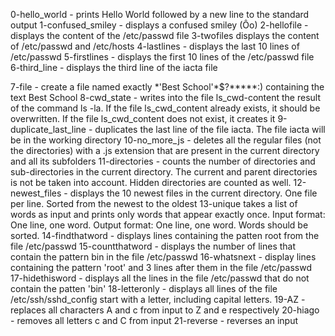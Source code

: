 0-hello_world - prints Hello World followed by a new line to the standard output
1-confused_smiley - displays a confused smiley (Ôo)
2-hellofile - displays the content of the /etc/passwd file
3-twofiles displays the content of /etc/passwd and /etc/hosts
4-lastlines - displays the last 10 lines of /etc/passwd
5-firstlines - displays the first 10 lines of the /etc/passwd file
6-third_line - displays the third line of the iacta file

7-file - create a file named exactly \*\'Best School\'\*$\?\*\*\*\*\*:) containing the text Best School
8-cwd_state - writes into the file ls_cwd-content the result of the command ls -la. If the file ls_cwd_content already exists, it should be overwritten. If the file ls_cwd_content does not exist, it creates it
9-duplicate_last_line - duplicates the last line of the file iacta. The file iacta will be in the working directory
10-no_more_js - deletes all the regular files (not the directories) with a .js extension that are present in the current directory and all its subfolders
11-directories - counts the number of directories and sub-directories in the current directory. The current and parent directories is not be taken into account. Hidden directories are counted as well.
12-newest_files - displays the 10 newest files in the current directory. One file per line. Sorted from the newest to the oldest
13-unique takes a list of words as input and prints only words that appear exactly once. Input format: One line, one word. Output format: One line, one word. Words should be sorted.
14-findthatword - displays lines containing the patten root from the file /etc/passwd
15-countthatword - displays the number of lines that contain the pattern bin in the file /etc/passwd
16-whatsnext - display lines containing the pattern 'root' and 3 lines after them in the file /etc/passwd
17-hidethisword - displays all the lines in the file /etc/passwd that do not contain the patten 'bin'
18-letteronly - displays all lines of the file /etc/ssh/sshd_config start with a letter, including capital letters.
19-AZ - replaces all characters A and c from input to Z and e respectively
20-hiago - removes all letters c and C from input
21-reverse - reverses an input
